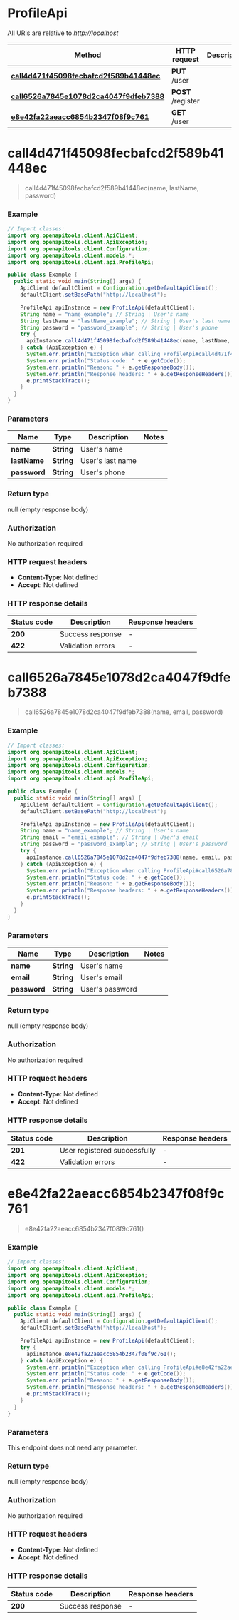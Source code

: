 # ProfileApi

All URIs are relative to *http://localhost*

Method | HTTP request | Description
------------- | ------------- | -------------
[**call4d471f45098fecbafcd2f589b41448ec**](ProfileApi.md#call4d471f45098fecbafcd2f589b41448ec) | **PUT** /user | 
[**call6526a7845e1078d2ca4047f9dfeb7388**](ProfileApi.md#call6526a7845e1078d2ca4047f9dfeb7388) | **POST** /register | 
[**e8e42fa22aeacc6854b2347f08f9c761**](ProfileApi.md#e8e42fa22aeacc6854b2347f08f9c761) | **GET** /user | 


<a name="call4d471f45098fecbafcd2f589b41448ec"></a>
# **call4d471f45098fecbafcd2f589b41448ec**
> call4d471f45098fecbafcd2f589b41448ec(name, lastName, password)



### Example
```java
// Import classes:
import org.openapitools.client.ApiClient;
import org.openapitools.client.ApiException;
import org.openapitools.client.Configuration;
import org.openapitools.client.models.*;
import org.openapitools.client.api.ProfileApi;

public class Example {
  public static void main(String[] args) {
    ApiClient defaultClient = Configuration.getDefaultApiClient();
    defaultClient.setBasePath("http://localhost");

    ProfileApi apiInstance = new ProfileApi(defaultClient);
    String name = "name_example"; // String | User's name
    String lastName = "lastName_example"; // String | User's last name
    String password = "password_example"; // String | User's phone
    try {
      apiInstance.call4d471f45098fecbafcd2f589b41448ec(name, lastName, password);
    } catch (ApiException e) {
      System.err.println("Exception when calling ProfileApi#call4d471f45098fecbafcd2f589b41448ec");
      System.err.println("Status code: " + e.getCode());
      System.err.println("Reason: " + e.getResponseBody());
      System.err.println("Response headers: " + e.getResponseHeaders());
      e.printStackTrace();
    }
  }
}
```

### Parameters

Name | Type | Description  | Notes
------------- | ------------- | ------------- | -------------
 **name** | **String**| User&#39;s name |
 **lastName** | **String**| User&#39;s last name |
 **password** | **String**| User&#39;s phone |

### Return type

null (empty response body)

### Authorization

No authorization required

### HTTP request headers

 - **Content-Type**: Not defined
 - **Accept**: Not defined

### HTTP response details
| Status code | Description | Response headers |
|-------------|-------------|------------------|
**200** | Success response |  -  |
**422** | Validation errors |  -  |

<a name="call6526a7845e1078d2ca4047f9dfeb7388"></a>
# **call6526a7845e1078d2ca4047f9dfeb7388**
> call6526a7845e1078d2ca4047f9dfeb7388(name, email, password)



### Example
```java
// Import classes:
import org.openapitools.client.ApiClient;
import org.openapitools.client.ApiException;
import org.openapitools.client.Configuration;
import org.openapitools.client.models.*;
import org.openapitools.client.api.ProfileApi;

public class Example {
  public static void main(String[] args) {
    ApiClient defaultClient = Configuration.getDefaultApiClient();
    defaultClient.setBasePath("http://localhost");

    ProfileApi apiInstance = new ProfileApi(defaultClient);
    String name = "name_example"; // String | User's name
    String email = "email_example"; // String | User's email
    String password = "password_example"; // String | User's password
    try {
      apiInstance.call6526a7845e1078d2ca4047f9dfeb7388(name, email, password);
    } catch (ApiException e) {
      System.err.println("Exception when calling ProfileApi#call6526a7845e1078d2ca4047f9dfeb7388");
      System.err.println("Status code: " + e.getCode());
      System.err.println("Reason: " + e.getResponseBody());
      System.err.println("Response headers: " + e.getResponseHeaders());
      e.printStackTrace();
    }
  }
}
```

### Parameters

Name | Type | Description  | Notes
------------- | ------------- | ------------- | -------------
 **name** | **String**| User&#39;s name |
 **email** | **String**| User&#39;s email |
 **password** | **String**| User&#39;s password |

### Return type

null (empty response body)

### Authorization

No authorization required

### HTTP request headers

 - **Content-Type**: Not defined
 - **Accept**: Not defined

### HTTP response details
| Status code | Description | Response headers |
|-------------|-------------|------------------|
**201** | User registered successfully |  -  |
**422** | Validation errors |  -  |

<a name="e8e42fa22aeacc6854b2347f08f9c761"></a>
# **e8e42fa22aeacc6854b2347f08f9c761**
> e8e42fa22aeacc6854b2347f08f9c761()



### Example
```java
// Import classes:
import org.openapitools.client.ApiClient;
import org.openapitools.client.ApiException;
import org.openapitools.client.Configuration;
import org.openapitools.client.models.*;
import org.openapitools.client.api.ProfileApi;

public class Example {
  public static void main(String[] args) {
    ApiClient defaultClient = Configuration.getDefaultApiClient();
    defaultClient.setBasePath("http://localhost");

    ProfileApi apiInstance = new ProfileApi(defaultClient);
    try {
      apiInstance.e8e42fa22aeacc6854b2347f08f9c761();
    } catch (ApiException e) {
      System.err.println("Exception when calling ProfileApi#e8e42fa22aeacc6854b2347f08f9c761");
      System.err.println("Status code: " + e.getCode());
      System.err.println("Reason: " + e.getResponseBody());
      System.err.println("Response headers: " + e.getResponseHeaders());
      e.printStackTrace();
    }
  }
}
```

### Parameters
This endpoint does not need any parameter.

### Return type

null (empty response body)

### Authorization

No authorization required

### HTTP request headers

 - **Content-Type**: Not defined
 - **Accept**: Not defined

### HTTP response details
| Status code | Description | Response headers |
|-------------|-------------|------------------|
**200** | Success response |  -  |

